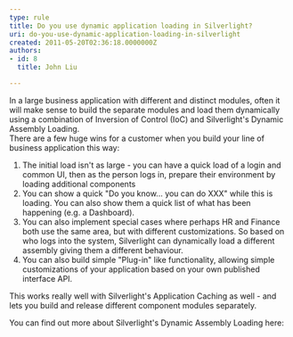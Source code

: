 ```yaml
---
type: rule
title: Do you use dynamic application loading in Silverlight?
uri: do-you-use-dynamic-application-loading-in-silverlight
created: 2011-05-20T02:36:18.0000000Z
authors:
- id: 8
  title: John Liu

---
```


In a large business application with different and distinct modules, often it will make sense to build the separate modules and load them dynamically using a combination of Inversion of Control (IoC) and Silverlight's Dynamic Assembly Loading. <br>
   There are a few huge wins for a customer when you build your line of business application this way: 

1. The initial load isn't as large - you can have a quick load of a login and common UI, then as the person logs in, prepare their environment by loading additional components
2. You can show a quick "Do you know… you can do XXX" while this is loading. You can also show them a quick list of what has been happening (e.g. a Dashboard).
3. You can also implement special cases where perhaps HR and Finance both use the same area, but with different customizations. So based on who logs into the system, Silverlight can dynamically load a different assembly giving them a different behaviour.
4. You can also build simple "Plug-in" like functionality, allowing simple customizations of your application based on your own published interface API.


This works really well with Silverlight's Application Caching as well - and lets you build and release different component modules separately.

You can find out more about Silverlight's Dynamic Assembly Loading here:
